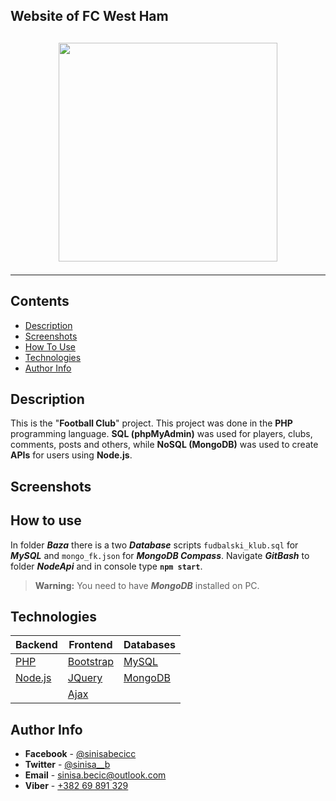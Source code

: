 ## Website of FC West Ham

## <p align="center"><img src="https://www.logo-designer.co/wp-content/uploads/2014/07/West-Ham-United-crest-logo-design-football.jpg" width="350" style="max-width:100%;"></p>

---

## Contents

- [Description](#description)
- [Screenshots](#screenshots)
- [How To Use](#how-to-use)
- [Technologies](#technologies)
- [Author Info](#author-info)

## Description

This is the "<b>Football Club</b>" project. This project was done in the <b>PHP</b> programming language. <b>SQL (phpMyAdmin)</b> was used for players, clubs, comments, posts and others, while <b>NoSQL (MongoDB)</b> was used to create <b>APIs</b> for users using **Node.js**.

## Screenshots

## How to use

In folder **_Baza_** there is a two **_Database_** scripts `fudbalski_klub.sql` for **_MySQL_** and `mongo_fk.json` for **_MongoDB Compass_**. Navigate **_GitBash_** to folder **_NodeApi_** and in console type **`npm start`**.

> **Warning:** You need to have **_MongoDB_** installed on PC.

## Technologies</span>

| **Backend**                       | **Frontend**                                | **Databases**                                       |
| --------------------------------- | ------------------------------------------- | --------------------------------------------------- |
| [PHP](https://php.net)            | [Bootstrap](https://getbootstrap.com/)      | [MySQL](https://www.mysql.com/)                     |
| [Node.js](https://nodejs.org/en/) | [JQuery](https://jquery.com)                | [MongoDB](https://www.mongodb.com/products/compass) |
|                                   | [Ajax](https://api.jquery.com/jquery.ajax/) |

## Author Info</span>

- **Facebook** - [@sinisabecicc](https://facebook.com/sinisabecicc)
- **Twitter** - [@sinisa\_\_b](https://twitter.com/sinisa__b)
- **Email** - [sinisa.becic@outlook.com](sinisa.becic@outlook.com)
- **Viber** - [+382 69 891 329](+38269891329)
